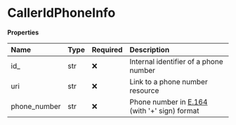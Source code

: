 # CallerIdPhoneInfo

**Properties**

| Name         | Type | Required | Description                                                                                  |
| :----------- | :--- | :------- | :------------------------------------------------------------------------------------------- |
| id\_         | str  | ❌       | Internal identifier of a phone number                                                        |
| uri          | str  | ❌       | Link to a phone number resource                                                              |
| phone_number | str  | ❌       | Phone number in [E.164](https://www.itu.int/rec/T-REC-E.164-201011-I) (with '+' sign) format |

<!-- This file was generated by liblab | https://liblab.com/ -->
